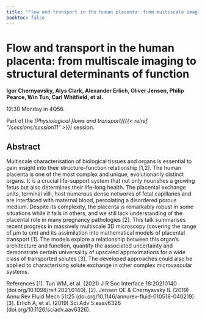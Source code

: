 ```yaml
---
title: "Flow and transport in the human placenta: from multiscale imaging to structural determinants of function"
bookToc: false
---
```


# Flow and transport in the human placenta: from multiscale imaging to structural determinants of function

**Igor Chernyavsky, Alys Clark, Alexander Erlich, Oliver Jensen, Philip Pearce, Win Tun, Carl Whitfield, et al.**

12:30 Monday in 4Q56.

Part of the *[Physiological flows and transport]({{< relref "/sessions/session11" >}})* session.

## Abstract

Multiscale characterisation of biological tissues and organs is essential to gain insight into their structure–function relationship [1,2]. The human placenta is one of the most complex and unique, evolutionarily distinct organs. It is a crucial life-support system that not only nourishes a growing fetus but also determines their life-long health. The placental exchange units, terminal villi, host numerous dense networks of fetal capillaries and are interfaced with maternal blood, percolating a disordered porous medium. Despite its complexity, the placenta is remarkably robust in some situations while it fails in others, and we still lack understanding of the placental role in many pregnancy pathologies [2]. This talk summarises recent progress in massively multiscale 3D microscopy (covering the range of µm to cm) and its assimilation into mathematical models of placental transport [1]. The models explore a relationship between this organ’s architecture and function, quantify the associated uncertainty and demonstrate certain universality of upscaled approximations for a wide class of transported solutes [3]. The developed approaches could also be applied to characterising solute exchange in other complex microvascular systems.

References
[1]. Tun WM, et al. (2021) J R Soc Interface 18:20210140 (doi.org/10.1098/rsif.2021.0140).
[2]. Jensen OE & Chernyavsky IL (2019) Annu Rev Fluid Mech 51:25 (doi.org/10.1146/annurev-fluid-010518-040219).
[3]. Erlich A, et al. (2019) Sci Adv 5:eaav6326 (doi.org/10.1126/sciadv.aav6326).


